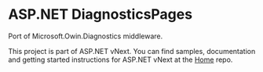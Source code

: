 ASP.NET DiagnosticsPages
================

Port of Microsoft.Owin.Diagnostics middleware.

This project is part of ASP.NET vNext. You can find samples, documentation and getting started instructions for ASP.NET vNext at the [Home](https://github.com/aspnet/home) repo.
